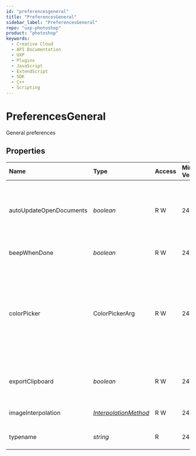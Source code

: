 ```yaml
---
id: "preferencesgeneral"
title: "PreferencesGeneral"
sidebar_label: "PreferencesGeneral"
repo: "uxp-photoshop"
product: "photoshop"
keywords:
  - Creative Cloud
  - API Documentation
  - UXP
  - Plugins
  - JavaScript
  - ExtendScript
  - SDK
  - C++
  - Scripting
---
```


# PreferencesGeneral

General preferences

## Properties

| Name | Type | Access | Min Version | Description |
| :------ | :------ | :------ | :------ | :------ |
| autoUpdateOpenDocuments | *boolean* | R W | 24.0 | Determines whether to automatically re-read open file-based documents updated outside Photoshop. Cloud documents are not affected by this setting.&#x27; |
| beepWhenDone | *boolean* | R W | 24.0 | If true, alerts the user when a command completes |
| colorPicker | ColorPickerArg | R W | 24.0 | Changes color picker within the Photoshop. It uses object where &#x60;type&#x60; property is color picker type to use. If color picker type is &#x60;ColorPicker.PLUGIN&#x60; then also &#x60;pluginID&#x60; property must be provided and must contain internal ID of the plugin as a string. |
| exportClipboard | *boolean* | R W | 24.0 | If true, retains Adobe Photoshop contents on the clipboard after you exit the application. |
| imageInterpolation | [*InterpolationMethod*](/ps_reference/modules/constants/#interpolationmethod) | R W | 24.0 | Method used when scaling or resizing images. |
| typename | *string* | R | 24.0 | The class name of the referenced object: *&quot;PreferencesGeneral&quot;*. |
